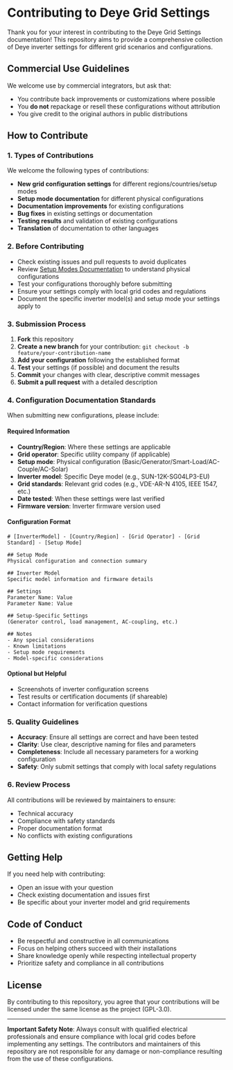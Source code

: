 
# Contributing to Deye Grid Settings

Thank you for your interest in contributing to the Deye Grid Settings documentation! This repository aims to provide a comprehensive collection of Deye inverter settings for different grid scenarios and configurations.

## Commercial Use Guidelines

We welcome use by commercial integrators, but ask that:

- You contribute back improvements or customizations where possible
- You **do not** repackage or resell these configurations without attribution
- You give credit to the original authors in public distributions

## How to Contribute

### 1. Types of Contributions

We welcome the following types of contributions:

- **New grid configuration settings** for different regions/countries/setup modes
- **Setup mode documentation** for different physical configurations
- **Documentation improvements** for existing configurations
- **Bug fixes** in existing settings or documentation
- **Testing results** and validation of existing configurations
- **Translation** of documentation to other languages

### 2. Before Contributing

- Check existing issues and pull requests to avoid duplicates
- Review [Setup Modes Documentation](docs/setup-modes.md) to understand physical configurations
- Test your configurations thoroughly before submitting
- Ensure your settings comply with local grid codes and regulations
- Document the specific inverter model(s) and setup mode your settings apply to

### 3. Submission Process

1. **Fork** this repository
2. **Create a new branch** for your contribution: `git checkout -b feature/your-contribution-name`
3. **Add your configuration** following the established format
4. **Test** your settings (if possible) and document the results
5. **Commit** your changes with clear, descriptive commit messages
6. **Submit a pull request** with a detailed description

### 4. Configuration Documentation Standards

When submitting new configurations, please include:

#### Required Information

- **Country/Region**: Where these settings are applicable
- **Grid operator**: Specific utility company (if applicable)
- **Setup mode**: Physical configuration (Basic/Generator/Smart-Load/AC-Couple/AC-Solar)
- **Inverter model**: Specific Deye model (e.g., SUN-12K-SG04LP3-EU)
- **Grid standards**: Relevant grid codes (e.g., VDE-AR-N 4105, IEEE 1547, etc.)
- **Date tested**: When these settings were last verified
- **Firmware version**: Inverter firmware version used

#### Configuration Format

```text
# [InverterModel] - [Country/Region] - [Grid Operator] - [Grid Standard] - [Setup Mode]

## Setup Mode
Physical configuration and connection summary

## Inverter Model
Specific model information and firmware details

## Settings
Parameter Name: Value
Parameter Name: Value

## Setup-Specific Settings
(Generator control, load management, AC-coupling, etc.)

## Notes
- Any special considerations
- Known limitations
- Setup mode requirements
- Model-specific considerations
```

#### Optional but Helpful

- Screenshots of inverter configuration screens
- Test results or certification documents (if shareable)
- Contact information for verification questions

### 5. Quality Guidelines

- **Accuracy**: Ensure all settings are correct and have been tested
- **Clarity**: Use clear, descriptive naming for files and parameters
- **Completeness**: Include all necessary parameters for a working configuration
- **Safety**: Only submit settings that comply with local safety regulations

### 6. Review Process

All contributions will be reviewed by maintainers to ensure:

- Technical accuracy
- Compliance with safety standards
- Proper documentation format
- No conflicts with existing configurations

## Getting Help

If you need help with contributing:

- Open an issue with your question
- Check existing documentation and issues first
- Be specific about your inverter model and grid requirements

## Code of Conduct

- Be respectful and constructive in all communications
- Focus on helping others succeed with their installations
- Share knowledge openly while respecting intellectual property
- Prioritize safety and compliance in all contributions

## License

By contributing to this repository, you agree that your contributions will be licensed under the same license as the project (GPL-3.0).

---

**Important Safety Note**: Always consult with qualified electrical professionals and ensure compliance with local grid codes before implementing any settings. The contributors and maintainers of this repository are not responsible for any damage or non-compliance resulting from the use of these configurations.
